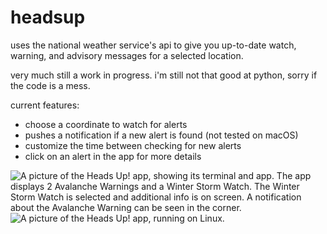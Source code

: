 # headsup
uses the national weather service's api to give you up-to-date watch, warning, and advisory messages for a selected location.

very much still a work in progress. i'm still not that good at python, sorry if the code is a mess.

current features:

- choose a coordinate to watch for alerts
- pushes a notification if a new alert is found (not tested on macOS)
- customize the time between checking for new alerts
- click on an alert in the app for more details

![A picture of the Heads Up! app, showing its terminal and app. The app displays 2 Avalanche Warnings and a Winter Storm Watch. The Winter Storm Watch is selected and additional info is on screen. A notification about the Avalanche Warning can be seen in the corner.](https://raw.githubusercontent.com/spikeyscout/headsup/2b2ad11f2dc583d69bde8a0b6c8b356fc77b4a82/img/img1.png)
![A picture of the Heads Up! app, running on Linux.](https://raw.githubusercontent.com/spikeyscout/headsup/2b2ad11f2dc583d69bde8a0b6c8b356fc77b4a82/img/img2.png)
